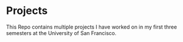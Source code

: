 # Projects
This Repo contains multiple projects I have worked on in my first three semesters at the University of San Francisco.
